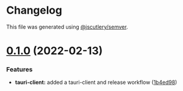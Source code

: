 # Changelog

This file was generated using [@jscutlery/semver](https://github.com/jscutlery/semver).

# [0.1.0](https://github.com/FinnDore/hunt-elo/compare/v0.0.2...v0.1.0) (2022-02-13)


### Features

* **tauri-client:** added a tauri-client and release workflow ([1b4ed98](https://github.com/FinnDore/hunt-elo/commit/1b4ed98da0587ec5b8e333dcbd715bad31a82c4e))
